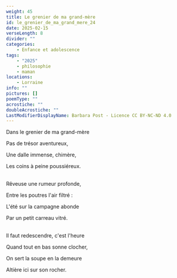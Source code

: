 ```yaml
---
weight: 45
title: Le grenier de ma grand-mère
id: le_grenier_de_ma_grand_mere_24
date: 2025-02-15
verseLength: 8
divider: ""
categories:
    - Enfance et adolescence
tags:
    - "2025"
    - philosophie
    - maman
locations:
    - Lorraine
info: ""
pictures: []
poemType: ""
acrostiche: ""
doubleAcrostiche: ""
LastModifierDisplayName: Barbara Post - Licence CC BY-NC-ND 4.0
---
```

Dans le grenier de ma grand-mère

Pas de trésor aventureux,

Une dalle immense, chimère,

Les coins à peine poussiéreux.

 \
Rêveuse une rumeur profonde,

Entre les poutres l'air filtré :

L'été sur la campagne abonde

Par un petit carreau vitré.

 \
Il faut redescendre, c'est l'heure

Quand tout en bas sonne clocher,

On sert la soupe en la demeure

Altière ici sur son rocher.
